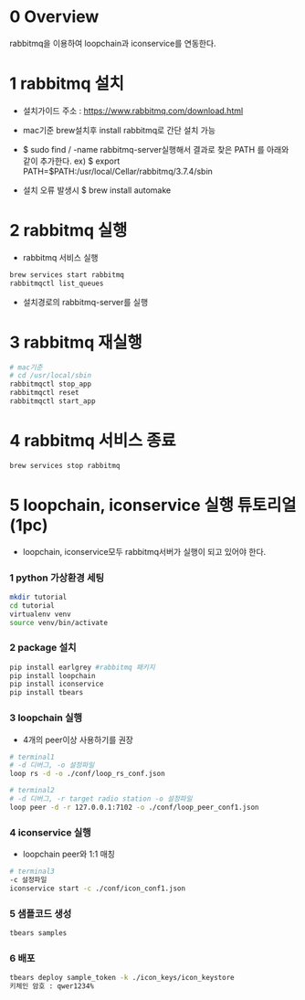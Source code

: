 0 Overview
============
rabbitmq을 이용하여 loopchain과 iconservice를 연동한다.

1 rabbitmq 설치
============

* 설치가이드 주소 : https://www.rabbitmq.com/download.html

* mac기준 brew설치후 install rabbitmq로 간단 설치 가능

* $ sudo find / -name rabbitmq-server실행해서 결과로 찾은 PATH 를 아래와 같이 추가한다.
ex) $ export PATH=$PATH:/usr/local/Cellar/rabbitmq/3.7.4/sbin

* 설치 오류 발생시 $ brew install automake

2 rabbitmq 실행
============

* rabbitmq 서비스 실행
```bash
brew services start rabbitmq
rabbitmqctl list_queues
```

* 설치경로의 rabbitmq-server를 실행

3 rabbitmq 재실행
============

```bash
# mac기준
# cd /usr/local/sbin
rabbitmqctl stop_app
rabbitmqctl reset
rabbitmqctl start_app
```

4 rabbitmq 서비스 종료
============

```bash
brew services stop rabbitmq
```

5 loopchain, iconservice 실행 튜토리얼 (1pc)
============

* loopchain, iconservice모두 rabbitmq서버가 실행이 되고 있어야 한다.

### 1 python 가상환경 세팅
```bash
mkdir tutorial
cd tutorial
virtualenv venv
source venv/bin/activate
```
### 2 package 설치
```bash
pip install earlgrey #rabbitmq 패키지
pip install loopchain
pip install iconservice
pip install tbears
```

### 3 loopchain 실행
* 4개의 peer이상 사용하기를 권장
``` bash
# terminal1
# -d 디버그, -o 설정파일
loop rs -d -o ./conf/loop_rs_conf.json

# terminal2
# -d 디버그, -r target radio station -o 설정파일
loop peer -d -r 127.0.0.1:7102 -o ./conf/loop_peer_conf1.json
```

### 4 iconservice 실행
* loopchain peer와 1:1 매칭
``` bash
# terminal3
-c 설정파일
iconservice start -c ./conf/icon_conf1.json
```

### 5 샘플코드 생성
```bash
tbears samples
```

### 6 배포
``` bash
tbears deploy sample_token -k ./icon_keys/icon_keystore
키체인 암호 : qwer1234%
```

